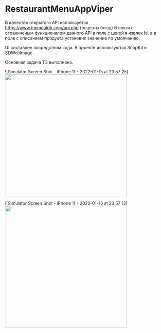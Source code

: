 # RestaurantMenuAppViper

В качестве открытого API используется https://www.themealdb.com/api.php (рецепты блюд)
В связи с ограниченым функционалом данного API в поле с ценой я извлек Id, а в поле с описанием продукта установил значение по умолчанию. 

UI составлен посредством кода. 
В проекте используются SnapKit и SDWebImage

Основная задача ТЗ выполнена. 

![Simulator Screen Shot - iPhone 11 - 2022-01-15 at 23 57 25]<img src="https://user-images.githubusercontent.com/91912185/149637473-65d8dfca-7668-47a3-bf75-0a29865e2219.png" width="400">

![Simulator Screen Shot - iPhone 11 - 2022-01-15 at 23 57 12]<img src="https://user-images.githubusercontent.com/91912185/149637474-a5ad2eb4-f844-4124-93f9-97798d766c13.png" width="400">


